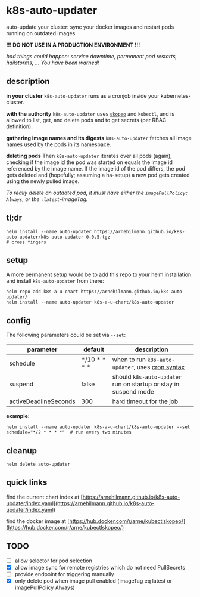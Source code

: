 # k8s-auto-updater

auto-update your cluster: sync your docker images and restart pods running on outdated images

**!!! DO NOT USE IN A PRODUCTION ENVIRONMENT !!!**

*bad things could happen: service downtime, permanent pod restarts, hailstorms, ... You have been warned!*


## description

**in your cluster**
`k8s-auto-updater` runs as a cronjob inside your kubernetes-cluster.

**with the authority**
`k8s-auto-updater` uses [`skopeo`](https://github.com/containers/skopeo) and `kubectl`, and
is allowed to list, get, and delete pods and to get secrets (per RBAC definition).

**gathering image names and its digests**
`k8s-auto-updater` fetches all image names used by the pods in its namespace.

**deleting pods**
Then `k8s-auto-updater` iterates over all pods (again), checking if the image id the pod was started on equals
the image id referenced by the image name. If the image id of the pod differs, the pod gets deleted and
(hopefully; assuming a ha-setup) a new pod gets created using the newly pulled image.

*To really delete an outdated pod, it must have either
the `imagePullPolicy: Always`, or the `:latest`-imageTag.*


## tl;dr

```
helm install --name auto-updater https://arnehilmann.github.io/k8s-auto-updater/k8s-auto-updater-0.0.5.tgz
# cross fingers
```


## setup

A more permanent setup would be to add this repo to your helm installation and install `k8s-auto-updater` from there:

```
helm repo add k8s-a-u-chart https://arnehilmann.github.io/k8s-auto-updater/
helm install --name auto-updater k8s-a-u-chart/k8s-auto-updater
```


## config

The following parameters could be set via `--set`:

parameter | default | description
--------- | ------- | -----------
schedule | \*/10 \* \* \* \* | when to run `k8s-auto-updater`, uses [cron syntax](https://en.wikipedia.org/wiki/Cron#Overview)
suspend  | false             | should `k8s-auto-updater` run on startup or stay in suspend mode
activeDeadlineSeconds | 300 | hard timeout for the job

**example:**
```
helm install --name auto-updater k8s-a-u-chart/k8s-auto-updater --set schedule="*/2 * * * *"  # run every two minutes
```


## cleanup

```
helm delete auto-updater
```


## quick links

find the current chart index at
[https://arnehilmann.github.io/k8s-auto-updater/index.yaml](https://arnehilmann.github.io/k8s-auto-updater/index.yaml)

find the docker image at
[https://hub.docker.com/r/arne/kubectlskopeo/](https://hub.docker.com/r/arne/kubectlskopeo/)


## TODO

- [ ] allow selector for pod selection
- [x] allow image sync for remote registries which do not need PullSecrets
- [ ] provide endpoint for triggering manually
- [x] only delete pod when image pull enabled (imageTag eq latest or imagePullPolicy Always)

